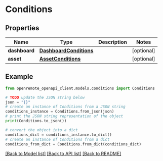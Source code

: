 # Conditions


## Properties

Name | Type | Description | Notes
------------ | ------------- | ------------- | -------------
**dashboard** | [**DashboardConditions**](DashboardConditions.md) |  | [optional] 
**asset** | [**AssetConditions**](AssetConditions.md) |  | [optional] 

## Example

```python
from openremote_openapi_client.models.conditions import Conditions

# TODO update the JSON string below
json = "{}"
# create an instance of Conditions from a JSON string
conditions_instance = Conditions.from_json(json)
# print the JSON string representation of the object
print(Conditions.to_json())

# convert the object into a dict
conditions_dict = conditions_instance.to_dict()
# create an instance of Conditions from a dict
conditions_from_dict = Conditions.from_dict(conditions_dict)
```
[[Back to Model list]](../README.md#documentation-for-models) [[Back to API list]](../README.md#documentation-for-api-endpoints) [[Back to README]](../README.md)


